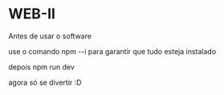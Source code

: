 # WEB-II

Antes de usar o software

use o comando npm --i para garantir que tudo esteja instalado

depois npm run dev

agora só se divertir :D
